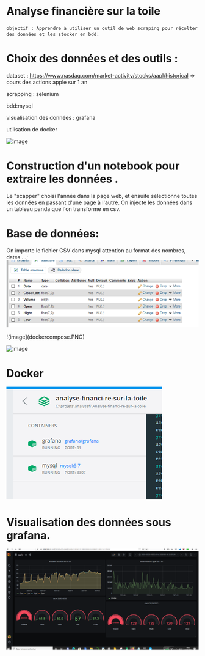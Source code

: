 # Analyse financière sur la toile

```
objectif : Apprendre à utiliser un outil de web scraping pour récolter des données et les stocker en bdd.
```

# Choix des données et des outils :

dataset : https://www.nasdaq.com/market-activity/stocks/aapl/historical => cours des actions apple sur 1 an 

scrapping : selenium

bdd:mysql 

visualisation des données : grafana

utilisation de docker 

![image](pagewebscrappée.PNG)

# Construction d'un notebook pour extraire les données .

Le "scapper" choisi l'année dans la page web, et ensuite sélectionne toutes les données en passant d'une page à l'autre.
On injecte les données dans un tableau panda que l'on transforme en csv.


# Base de données:
On importe le fichier CSV dans mysql attention au format des nombres, dates ...;
![image](mamp.PNG)

!(image](dockercompose.PNG)

![image](extaction.PNG)

# Docker
![image](docker.PNG)

# Visualisation des données sous grafana.
![image](GRAFGRAPHANA.PNG)




